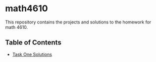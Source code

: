 # math4610
This repository contains the projects and solutions to the homework for math 4610.

## Table of Contents
* [Task One Solutions](https://github.com/gebisthefallenhero/math4610/tree/master/task_sheets/task_sheet_1.md)

